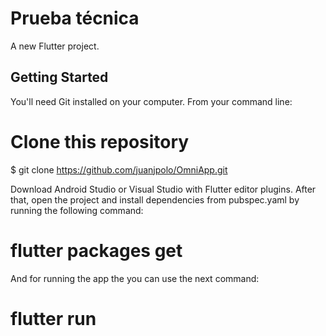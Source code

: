 # Prueba técnica

A new Flutter project.

## Getting Started

You'll need Git installed on your computer. From your command line:

# Clone this repository
$ git clone  https://github.com/juanjpolo/OmniApp.git

Download Android Studio or Visual Studio with Flutter editor plugins. After that, open the project and install dependencies from pubspec.yaml by running the following command:

# flutter packages get

And for running the app the you can use the next command:

# flutter run
